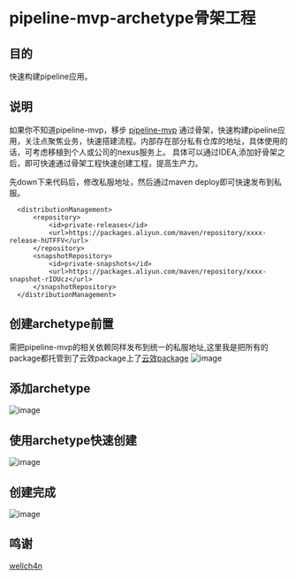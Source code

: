 # pipeline-mvp-archetype骨架工程
## 目的
  快速构建pipeline应用。
## 说明
如果你不知道pipeline-mvp，移步
[pipeline-mvp](https://github.com/WXzhongwang/pipeline-mvp)
通过骨架，快速构建pipeline应用，关注点聚焦业务，快速搭建流程。内部存在部分私有仓库的地址，具体使用的话，可考虑移植到个人或公司的nexus服务上。
具体可以通过IDEA,添加好骨架之后，即可快速通过骨架工程快速创建工程，提高生产力。

先down下来代码后，修改私服地址，然后通过maven deploy即可快速发布到私服。

```
  <distributionManagement>
      <repository>
          <id>private-releases</id>
          <url>https://packages.aliyun.com/maven/repository/xxxx-release-hUTFFV</url>
      </repository>
      <snapshotRepository>
          <id>private-snapshots</id>
          <url>https://packages.aliyun.com/maven/repository/xxxx-snapshot-rIOUcz</url>
      </snapshotRepository>
  </distributionManagement>
```
## 创建archetype前置
需把pipeline-mvp的相关依赖同样发布到统一的私服地址,这里我是把所有的package都托管到了云效package上了[云效package](https://packages.aliyun.com/maven)
![image](https://user-images.githubusercontent.com/27359059/147323930-6f7b6af4-8c04-4fa7-9e3c-fd67bec630e3.png)
## 添加archetype
![image](https://user-images.githubusercontent.com/27359059/147323477-0ef03867-675a-4926-aa6f-4ad918562d28.png)
## 使用archetype快速创建
![image](https://user-images.githubusercontent.com/27359059/147324620-889679c0-b4a7-469e-a72b-4797747446c0.png)
## 创建完成
![image](https://user-images.githubusercontent.com/27359059/147324128-2e1e85ff-354a-4add-841a-89f7e76b3c06.png)
## 鸣谢
[wellch4n](http://wellch4n.run/articles/maven-archetype-generate-scaffold.html)




